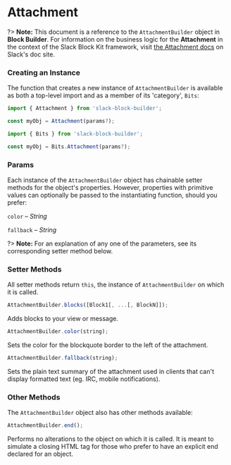 # Attachment

?> **Note:** This document is a reference to the `AttachmentBuilder` object in **Block Builder**. For information on the business logic for the **Attachment** in the context of the Slack Block Kit framework, visit [the Attachment docs](https:&#x2F;&#x2F;api.slack.com&#x2F;reference&#x2F;messaging&#x2F;attachments) on Slack's doc site.

### Creating an Instance 

The function that creates a new instance of `AttachmentBuilder` is available as both a top-level import and as a member of its 'category', `Bits`:

```javascript
import { Attachment } from 'slack-block-builder';

const myObj = Attachment(params?);

```

```javascript
import { Bits } from 'slack-block-builder';

const myObj = Bits.Attachment(params?);
```

### Params

Each instance of the `AttachmentBuilder` object has chainable setter methods for the object's properties. However, properties with primitive values can optionally be passed to the instantiating function, should you prefer:

`color` – *String*

`fallback` – *String*


?> **Note:** For an explanation of any one of the parameters, see its corresponding setter method below.

### Setter Methods

All setter methods return `this`, the instance of `AttachmentBuilder` on which it is called.

```javascript
AttachmentBuilder.blocks([Block1[, ...[, BlockN]]);
```

Adds blocks to your view or message. 
```javascript
AttachmentBuilder.color(string);
```

Sets the color for the blockquote border to the left of the attachment. 
```javascript
AttachmentBuilder.fallback(string);
```

Sets the plain text summary of the attachment used in clients that can't display formatted text (eg. IRC, mobile notifications). 

### Other Methods

The `AttachmentBuilder` object also has other methods available:

```javascript
AttachmentBuilder.end();
```

Performs no alterations to the object on which it is called. It is meant to simulate a closing HTML tag for those who prefer to have an explicit end declared for an object. 
